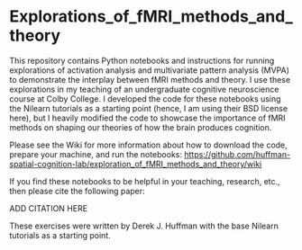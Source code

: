 # Explorations_of_fMRI_methods_and_theory
This repository contains Python notebooks and instructions for running explorations of activation analysis and multivariate pattern analysis (MVPA) to demonstrate the interplay between fMRI methods and theory. I use these explorations in my teaching of an undergraduate cognitive neuroscience course at Colby College. I developed the code for these notebooks using the Nilearn tutorials as a starting point (hence, I am using their BSD license here), but I heavily modified the code to showcase the importance of fMRI methods on shaping our theories of how the brain produces cognition.

Please see the Wiki for more information about how to download the code, prepare your machine, and run the notebooks:
https://github.com/huffman-spatial-cognition-lab/exploration_of_fMRI_methods_and_theory/wiki

If you find these notebooks to be helpful in your teaching, research, etc., then please cite the following paper:

ADD CITATION HERE

These exercises were written by Derek J. Huffman with the base Nilearn tutorials as a starting point.